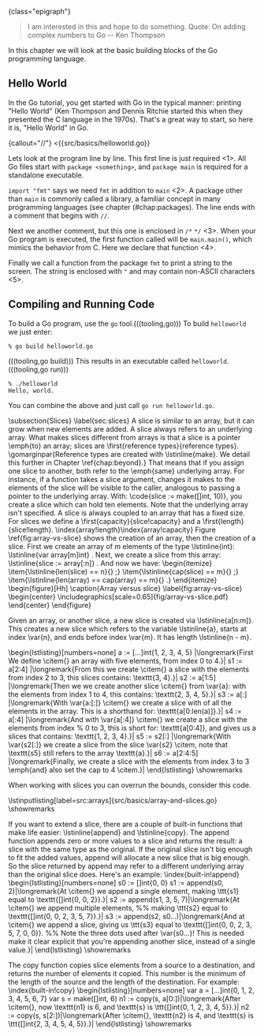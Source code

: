 {class="epigraph"}
> I am interested in this and hope to do something.
Quote: On adding complex numbers to Go -- Ken Thompson


In this chapter we will look at the basic building blocks of the Go programming
language.

## Hello World
In the Go tutorial, you get started with Go in the typical manner: printing
"Hello World" (Ken Thompson and Dennis Ritchie started this when they presented
the C language in the 1970s). That's a great way to start, so here it is, "Hello
World" in Go.

{callout="//"}
<{{src/basics/helloworld.go}}

Lets look at the program line by line.
This first line is just required <1>. All Go files start with
`package <something>`, and `package main` is required for a standalone executable.

`import "fmt"` says we need `fmt` in
addition to `main` <2>. A package other than `main` is commonly called a
library, a familiar concept in many programming languages (see chapter (#chap:packages).
The line ends with a comment that begins with `//`.

Next we another comment, but this one is enclosed in `/*` `*/` <3>.
When your Go program is executed, the first function called will be
`main.main()`, which mimics the behavior from C. Here we declare that function <4>.

Finally we call a function from the package `fmt` to print a
string to the screen. The string is enclosed with `"` and may
contain non-ASCII characters <5>.

## Compiling and Running Code
To build a Go program, use the `go` tool.(((tooling,go)))
To build `helloworld` we just enter:

    % go build helloworld.go

(((tooling,go build)))
This results in an executable called `helloworld`. (((tooling,go run)))

    % ./helloworld
    Hello, world.

You can combine the above and just call `go run helloworld.go`.

<!--
\section{Variables, Types and Keywords}
\label{sec:vars}
In the next few sections we will look at the variables, basic types,
keywords, and control structures of our new language.

Go is different from (most) other languages in that the type of a variable
is specified \emph{after} the variable name. So not:
\lstinline{int a}, but \lstinline{a int}. When you declare a variable it
is assigned the ``natural'' null value for the type. This means that after
\lstinline{var a int}, \lstinline{a} has a value of 0. With
\lstinline{var s string}, \lstinline{s} is assigned the zero string,
which is \lstinline{""}.
Declaring and assigning in Go is a two step process, but they may
be combined. Compare the following pieces of code which have
the same effect.
(((variables,declaring)))
(((variables,assigning)))

\begin{minipage}{.5\textwidth}
\begin{lstlisting}[linewidth=.5\textwidth,numbers=none]
var a int
var b bool
a = 15
b = false
\end{lstlisting}
\hfill
\end{minipage}
\begin{minipage}{.5\textwidth}
\begin{lstlisting}[linewidth=.5\textwidth,numbers=none]


a := 15
b := false
\end{lstlisting}
\hfill
\end{minipage}

On the left we use the
\key{var} keyword to declare a variable and \emph{then} assign a value to
it. The code on the right uses \mbox{\key{:=}{ }} to do this in one
step (this form may only be used \emph{inside} functions).
In that case the variable
type is \emph{deduced} from the value. A value of 15 indicates an \type{int}.
A value of \texttt{false} tells Go that the type should be \type{bool}.
Multiple \key{var} declarations may also be grouped; \key{const} (see ``\nameref{sec:constants}'')
and \key{import} also allow this. Note the use of parentheses instead of braces:
\begin{lstlisting}[numbers=none]
var (
    x int
    b bool
)
\end{lstlisting}
Multiple variables of the same type can also be declared on a
single line: \lstinline{var x, y int} makes \var{x} and \var{y} both
\type{int} variables. You can also make use of \first{parallel
assignment}{parallel assignment}: \lstinline{a, b := 20, 16}.
This makes \var{a} and \var{b} both integer variables and assigns
20 to \var{a} and 16 to \var{b}.

A special name for a variable is \var{\textbf{\_}} \index{variables!\_}
(underscore)\index{variables!underscore}. Any value
assigned to it is discarded (it's similar to \file{/dev/null} on Unix). In this example we only assign the integer
value of 35 to \var{b} and discard the value 34: \lstinline{_, b := 34, 35}.
Declared but otherwise \emph{unused} variables are a compiler error in Go.

\subsection{Boolean Types}
A boolean type represents the set of boolean truth values denoted by the
predeclared constants \emph{true} and \emph{false}. The boolean type is \type{bool}.

\subsection{Numerical Types}
Go has most of the well-known types such as \lstinline{int}. The \lstinline{int} type
has the appropriate length for your machine,
meaning that on a 32-bit machine it is 32 bits and on
a 64-bit machine it is 64 bits. Note: an \lstinline{int} is
either 32 or 64 bits, no other values are defined. Same goes
for \lstinline{uint}, the unsigned int.

If you want to be explicit about the length, you can have that too,
with \type{int32}, or \type{uint32}. The full
list for (signed and unsigned) integers is
\type{int8}, \type{int16}, \type{int32}, \type{int64} and
\type{byte}, \type{uint8}, \type{uint16}, \type{uint32}, \type{uint64},
with \lstinline{byte} being an
alias for \lstinline{uint8}. For floating point values there is
\type{float32} and \type{float64} (there is no \lstinline{float} type).
A 64 bit integer or floating point value is \emph{always} 64 bit, also on 32 bit
architectures.

Note
that these types are all distinct and assigning variables which mix
these types is a compiler error, like in the following code:
\lstinputlisting[label=src:types,numbers=none]{src/basics/types.go}

We declare two different integers, a and b where a is an \type{int} and
b is an \type{int32}. We want to set b to the sum of a and a. This
fails and gives the error:
\error{cannot use a + a (type int)  as type int32 in assignment}.
Adding the constant 5 to b \emph{does} succeed, because constants are
not typed.

\subsection{Constants}
\label{sec:constants}
Constants in Go are just that --- constant. They are created at compile
time, and can only be numbers, strings, or booleans;
\lstinline{const x = 42} makes \var{x} a constant. You can use
\first{\key{iota}}{keyword!iota} \footnote{The word [iota] is used in a common English phrase,
'not one iota', meaning 'not the slightest difference', in reference to
a phrase in the New Testament: ``\emph{until heaven and earth pass away, not an
iota, not a dot, will pass from the Law}.'' \cite{iota}}
to enumerate values.
\begin{lstlisting}[numbers=none]
const (
	a = iota
	b
)
\end{lstlisting}
The first use of \key{iota} will yield 0, so \var{a} is equal to 0. Whenever
\key{iota} is used again on a new line its value is incremented with 1, so \var{b}
has a value of 1. Or, as shown here, you can even let Go repeat the use of \key{iota}.
You may also explicitly type a constant: \lstinline{const b string = "0"}. Now
\var{b} is a \type{string} type constant.

\subsection{Strings}
Another important built-in type is \lstinline{string}. Assigning a
string is as simple as:
\begin{lstlisting}[numbers=none]
s := "Hello World!"
\end{lstlisting}
Strings in Go are a sequence of UTF-8 characters enclosed in double
quotes ("). If you use the single quote (') you mean one character
(encoded in UTF-8) --- which is \emph{not} a \lstinline{string} in Go.

Once assigned to a variable, the string cannot be changed: strings in Go are
immutable. If you are coming from C, not that the following is not legal in Go:
\begin{lstlisting}[numbers=none]
var s string = "hello"
s[0] = 'c'
\end{lstlisting}
To do this in Go you will need the following:
\begin{lstlisting}[numbers=none]
s := "hello"
c := []rune(s)	    |\longremark{Here we convert \var{s} to an array of runes \citem.}|
c[0] = 'c'	    |\longremark{We change the first element of this array \citem.}|
s2 := string(c)     |\longremark{Then we create a \emph{new} string \var{s2} with the alteration \citem.}|
fmt.Printf("%s\n", s2) |\longremark{Finally, we print the string with \func{fmt.Printf} \citem.}|
\end{lstlisting}
\showremarks

%% remove this section.
%%Due to the insertion of semicolons (see \cite{effective_go} section
%%``Semicolons''), you need to be careful with using multi line strings. If
%%you write:
%%\begin{lstlisting}[numbers=none]
%%s := "Starting part"
%%    + "Ending part"
%%\end{lstlisting}
%%This is transformed into:
%%\begin{lstlisting}[numbers=none]
%%s := "Starting part";
%%    + "Ending part";
%%\end{lstlisting}
%%Which is not valid syntax, you need to write:
%%\begin{lstlisting}[numbers=none]
%%s := "Starting part" +
%%     "Ending part"
%%\end{lstlisting}
%%Then Go will not insert the semicolons in the wrong places. Another way
%%would be to use \emph{raw} string literals\index{string literal!raw} by using backquotes (\key{`}):
%%\begin{lstlisting}[numbers=none]
%%s := `Starting part
%%     Ending part`
%%\end{lstlisting}
%%Be aware that in this last example \var{s} now also contains the newline.
%%Unlike \emph{interpreted} string literals \index{string literal!interpreted} the value of a raw string literal
%%is composed of the \emph{uninterpreted} characters between the quotes.

\subsection{Runes}
\lstinline{Rune} is an alias for \type{int32}. It is an UTF-8 encoded code point. When is this type useful?
One example is when you're
iterating over characters in a string. You could loop over each byte (which is only equivalent to a character
when strings are encoded in 8-bit ASCII, which they are \emph{not} in Go!). But to get the actual characters you
should use the \type{rune} type.

\subsection{Complex Numbers}
Go has native support for complex numbers. To
use them you need a variable of type \type{complex128} (64
bit real and imaginary parts) or \type{complex64} (32 bit
real and imaginary parts).
Complex numbers are written as
\var{re + im$i$}, where \var{re} is the real part,
\var{im} is the imaginary part and $i$ is the literal '$i$' ($\sqrt{-1}$).

\subsection{Errors}
Any non-trivial program will have the need for error reporting sooner or later. Because of this
Go has a builtin type specially for errors, called \type{error}.
\lstinline{var e error} creates a variable \var{e} of type \type{error} with the
value \lstinline{nil}. This error type is an interface -- we'll look more at interfaces in Chapter
``\ref{chap:interfaces}''. For now you can just assume that \type{error} is a type just like all other types.

\section{Operators and Built-in Functions}
\label{sec:builtins}
Go supports the normal set of numerical operators.
Table \ref{tab:op-precedence}
lists the current ones and their relative precedence. They
all associate from left to right.

\begin{table}[Hh!]
\begin{center}
\caption{Operator precedence}
\label{tab:op-precedence}
\input{tab/precedence.tex}
\end{center}
\end{table}
\verb|+ - * /| and \verb|%| all do what you would expect,
\verb!& | ^!
and \verb!&^! are bit operators for
\first{bitwise \emph{and}}{operator!bitwise!and},
\first{bitwise \emph{or}}{operator!bitwise!or}, \first{bitwise \emph{xor}}{operator!bit
wise xor}, and \first{bit clear}{operator!bitwise!clear} respectively.
The \verb|&&| and \verb/||/ operators are
logical \first{\emph{and}}{operator!and} and
logical \first{\emph{or}}{operator!or}. Not listed in the table
is the logical \first{not}{operator!not}: \verb/!/

Although Go does not support operator overloading (or method
overloading for that matter), some of the built-in
operators \emph{are} overloaded. For instance, \texttt{+} can be used for integers,
floats, complex numbers and strings (adding strings is concatenating them).

\section{Go Keywords}
Let's start looking at keywords. Table \ref{tab:keywords} lists all the keywords in Go.
\begin{table}[Hh!]
\begin{center}
\caption{Keywords in Go}
\label{tab:keywords}
\input{tab/keywords.tex}
\end{center}
\end{table}
We've seen some of these already. We used \key{var} and \key{const} in the
``\nameref{sec:vars}'' section on page \pageref{sec:vars}, and we briefly looked at \key{package} and \key{import} in our "Hello World" program at the start of the chapter.
Others need more attention and have their own chapter or section:
\begin{itemize}
\item \key{func} is used to declare functions and methods.
\item \key{return} is used to return from functions. We'll look at both \key{func} and \key{return} in detail in Chapter \ref{chap:functions}.
\item \key{go} is used for concurrency. We'll look at this in Chapter \ref{chap:channels}.
\item \key{select} used to choose from different types of communication, We'll work with \key{select} in Chapter \ref{chap:channels}.
\item \key{interface} is covered in Chapter \ref{chap:interfaces}.
\item \key{struct} is used for abstract data types. We'll work with \key{struct} in Chapter \ref{chap:beyond}.
\item \key{type} is also covered in Chapter \ref{chap:beyond}.
\end{itemize}

\section{Control Structures}
There are only a few control structures in Go. To write loops we use the \key{for} keyword, and there is a
\key{switch} and of course an \key{if}. When working with channels \key{select} will be used (see Chapter \ref{chap:channels}).
Parentheses are are not required around the condition, and the body must \emph{always} be brace-delimited.

\subsection{If-Else}
In Go an \first{\key{if}}{keyword!if} looks like this:
\begin{lstlisting}
if x > 0 {
    return y
} else {
    return x
}
\end{lstlisting}

\index{keyword!return}

\index{keyword!if} \index{keyword!else}
Since \key{if} and \key{switch} accept an initialization statement, it's common to
see one used to set up a (local) variable.
\begin{lstlisting}[numbers=none]
if err := SomethingFunction(); err == nil {
    // do something
} else {
    return err
}
\end{lstlisting}

It is idomatic in Go to omit the \key{else} when the \key{if} statement's body has a \key{break}, \key{continue}, \key{return} or,
\key{goto}, so the above code would be better written as:
\begin{lstlisting}[numbers=none]
if err := SomethingFunction(); err != nil {
    return err
}
// do something
\end{lstlisting}
The opening brace on the first line must be positioned on the same line as the \key{if} statement. There is no
arguing about this, because this is what \prog{gofmt} outputs.

\subsection{Goto}
Go has a \first{\key{goto}}{keyword!goto} statement --- use it wisely. With \key{goto}
you jump to a \index{label} label which must be defined within the current function.
For instance, a loop in disguise:
\begin{lstlisting}[numbers=none]
func myfunc() {
        i := 0
Here:
        fmt.Println(i)
        i++
        goto Here
}
\end{lstlisting}
The string \var{Here:} indicates a label. A label does not need to start with a capital letter and is case sensitive.

\subsection{For}
\label{sec:for}
The Go \first{\key{for}}{keyword!for} loop has three forms, only one of
which has semicolons:
\begin{itemize}
    \item \lstinline|for init; condition; post { }| -- a loop using the syntax borrowed from C;
    \item \lstinline|for condition { }| -- a while loop, and;
    \item \lstinline|for { }| -- an endless loop.
\end{itemize}
Short declarations make it easy to declare the index variable right in the loop.
\begin{lstlisting}[numbers=none]
sum := 0
for i := 0; i < 10; i++ {
    sum = sum + i
}
\end{lstlisting}
Note that the variable \var{i} ceases to exist after the loop.

\subsection{Break and Continue}
With \first{\key{break}}{keyword!break} you can quit loops early.  By itself, \key{break} breaks
the current loop.
\begin{lstlisting}[numbers=none]
for i := 0; i < 10; i++ {
    if i > 5 {
	break|\longremark{Here we \key{break} the current loop \citem, and don't continue with the \prog{fmt.Println(i)} statement \citemnext.}|
    }
    fmt.Println(i)|\longremark{So we only print 0 to 5. With loops within loop you can specify a label after \key{break} to identify \emph{which} loop to stop:}|
}
\end{lstlisting}
\showremarks

\begin{lstlisting}[numbers=none]
J:  for j := 0; j < 5; j++ { |\longremark{Here we define a label "J" \citem, preceding the \key{for}-loop there.}|
        for i := 0; i < 10; i++ {
            if i > 5 {
                break J |\longremark{When we use \key{break J} \citem, we don't break the inner loop but the "J" loop.}|
            }
            fmt.Println(i)
        }
    }
\end{lstlisting}
\showremarks

With \first{\key{continue}}{keyword!continue} you begin the next iteration of the
loop, skipping any remaining code. In the same way as \key{break},
\key{continue} also accepts a label.

\subsection{Range}
The keyword \first{\key{range}}{keyword!range} can be used for loops. It
can loop over slices, arrays, strings, maps and channels (see Chapter
\ref{chap:channels}). \key{range} is
an iterator that, when called, returns the next key-value pair from the "thing" it
loops over. Depending on what that is, \key{range} returns different things.

When looping over a slice or array, \key{range} returns the index in the
slice as the key and value belonging to that index.
Consider this code: \index{keyword!range!on slices}
\begin{lstlisting}[numbers=none]
list := []string{"a", "b", "c", "d", "e", "f"}
for k, v := range list {
    // do something with k and v
}
\end{lstlisting}
First we create a slice of strings. Then we use \key{range} to loop over them. With each iteration, \key{range} will return the index as an \type{int} and the key as a \type{string}.
It will start with 0 and "a", so \var{k} will be 0 through 5, and v will be "a" through "f".

You can also use \key{range} on strings directly. Then it
will break out the individual Unicode characters
\footnote{In the UTF-8 world characters are sometimes called \first{runes}{runes}.
Mostly, when people talk about
characters, they mean 8 bit characters. As UTF-8 characters may be up to 32 bits the word
rune is used. In this case the type of \var{char} is \type{rune}.} and their start position, by parsing the UTF-8.
The loop: \index{keyword!range!on maps}
\begin{lstlisting}[numbers=none]
for pos, char := range "a|$\Phi{}$|x" {
    fmt.Printf("character '%c' starts at byte position %d\n", char, pos)
}
\end{lstlisting}
prints
\begin{alltt}
character 'a' starts at byte position 0
character '\begin{math}\Phi\end{math}' starts at byte position 1
character 'x' starts at byte position 3
\end{alltt}
Note that '\begin{math}\Phi\end{math}' took 2 bytes, so 'x' starts at byte 3.

\subsection{Switch}
Go's \first{\key{switch}}{keyword!switch} is very flexible; you can match on much more than just
integers.
The cases are evaluated top to bottom until
a match is found, and if the \key{switch} has no expression it switches on
\type{true}. It's therefore possible -- and idiomatic -- to write an
\key{if-else-if-else} chain as a \key{switch}.
\begin{lstlisting}[numbers=none]
// Convert hexadecimal character to an int value
switch { |\longremark{A \key{switch} without a condition is the same as \key{switch true} \citem.}|
case '0' <= c && c <= '9':|\longremark{We list the different cases. Each \key{case} statement has a condition that is either %
true of false. Here \citem{} we check if \var{c} is a number.}|
    return c - '0'|\longremark{If \var{c} is a number we return its value \citem.}|
case 'a' <= c && c <= 'f':|\longremark{Check if \var{c} falls between ``a'' and ``f'' \citem. For an ``a'' we return 10, for ``b'' we return 11, etc. We also do the same \citemnext{} thing for ``A'' to ``F''.}|
    return c - 'a' + 10
case 'A' <= c && c <= 'F':|\longremarkempty|
    return c - 'A' + 10
}
return 0
\end{lstlisting}
\showremarks

There is no automatic fall through, you you can use
\first{\key{fallthrough}}{keyword!fallthrough} for that.
\begin{lstlisting}[numbers=none]
switch i {
    case 0:  fallthrough
    case 1: |\longremark{\func{f()} can be called when \code{i == 0} \citem.%
With \first{\key{default}}{keyword!default} you can specify an action%
when none of the other cases match.}|
        f()
    default:
        g() |\longremark{Here \func{g()} is called when \var{i} is not 0 or 1 \citem.}|

\end{lstlisting}
\showremarks
We could rewrite the above example as:
\begin{lstlisting}[numbers=none]
switch i {
    case 0, 1:|\longremark{You can list cases on one line \citem, separated by commas.}|
        f()
    default:
        g()
\end{lstlisting}
\showremarks

\section{Built-in Functions}
A few functions are predefined, meaning
you \emph{don't} have to include any package to get
access to them. Table \ref{tab:predef-functions} lists them all.\footnote{You can use the
command \prog{godoc builtin} to read the online documentation about the built-in types and functions.}

\begin{table}[Hh!]
\begin{center}
\caption{Pre--defined functions in Go}
\label{tab:predef-functions}
\input{tab/functions.tex}
\end{center}
\end{table}

These built-in functions are documented in the \package{builtin} \index{package!builtin}
pseudo package that is included in recent Go releases. Let's go over these functions briefly.

\begin{description}
\item[\func{close}] is used in
channel communication. It closes a channel. We'll learn more about this in Chapter \ref{chap:channels}.
\index{built-in!close}

\item[\func{delete}] is used for deleting entries in maps.
\index{built-in!delete}

\item[\func{len} and \func{cap}] are used on a number of different
types, \func{len} is
used to return the lengths of strings, slices, and
arrays. In the next section \nref{sec:arrays} we'll look at slices,
arrays and the function
\func{cap}.\index{built-in!len}\index{built-in!cap}

\item[\func{new}] is used for allocating memory for user defined
data types. See \nref{sec:allocation with new} on page
\pageref{sec:allocation with new}.
\index{built-in!new}

\item[\func{make}] is used for allocating memory for built-in
types (maps, slices, and channels). See \nref{sec:allocation with make} on page
\pageref{sec:allocation with make}.
\index{built-in!make}

\item[\func{copy}] is for copying slices. See \nref{sec:slices} section in this chapter.
\index{built-in!copy}

\item[\func{append}] is for concatenating slices.
See \nref{sec:slices} in this chapter.
\index{built-in!append}

\item[\func{panic}, \func{recover}] are used for an
\emph{exception} mechanism. See \nref{sec:panic} on page \pageref{sec:panic} for more.
\index{built-in!panic}
\index{built-in!recover}

\item[\func{print}, \func{println}] are low level printing
functions that can be used without reverting to the
\package{fmt}\index{package!fmt}
package. These are mainly used for debugging.
\index{built-in!print}\index{built-in!println}

\item[\func{complex}, \func{real}, \func{imag}] all deal with
\first{complex numbers}{complex numbers}. We will not use complex numbers in this book.
(((built-in,complex)))
(((built-in,real)))
(((built-in,imag)))
\end{description}

\section{Arrays, Slices, and Maps}
\label{sec:arrays}
To store multiple values in a list, you can use arrays, or
their more flexible cousin: slices. A dictionary or hash type is also
available. It is called a \type{map} in Go.

\subsection{Arrays}
An array is defined by: \verb|[n]<type>|, where $n$ is the length
of the array and \verb|<type>| is the stuff you want to store.
To assign or index an element in the array, you use square brackets:
\begin{lstlisting}[numbers=none]
var arr [10]int
arr[0] = 42
arr[1] = 13
fmt.Printf("The first element is %d\n", arr[0])
\end{lstlisting}
Array types like \lstinline{var arr [10]int} have a fixed size. The
size is \emph{part} of the type.
They can't grow, because then they would have a different type. Also arrays
are values: Assigning one array to another \emph{copies} all the elements.
In particular, if you pass an array to a function it will receive a
copy of the array, not a pointer to it.

\index{array!multidimensional}
To declare an array you can use the following: \lstinline{var a [3]int}.
To initialize it to something other than zero, use a
\first{composite literal}{literal!composite}: \lstinline|a := [3]int{1, 2, 3}|.
This can be shortened to \lstinline|a := [...]int{1, 2, 3}|, where Go counts
the elements automatically.

\gomarginpar{A composite literal allows you
to assign a value directly to an array, slice, or map.
See \nref{sec:constructors and composite literals} on
page \pageref{sec:constructors and composite literals} for more information.}
When declaring arrays you \emph{always} have to type something in
between the square brackets, either a number or three dots (\verb|...|),
when using a composite literal.
When using multidimensional arrays, you can use the following syntax:
\lstinline|a := [2][2]int{ {1,2}, {3,4} }|. Now that you know about arrays you will
be delighted to learn that you will almost never use them in Go, because there is something
much more flexible: slices.
-->

\subsection{Slices}
\label{sec:slices}
A slice is similar to an array, but it can grow when new elements
are added.
A slice always refers to an underlying array. What makes slices different
from
arrays is that a slice is a pointer \emph{to} an array;
slices are \first{reference types}{reference types}.
\gomarginpar{Reference types are created with \lstinline{make}. We detail this further
in Chapter \ref{chap:beyond}.}
That means that if you assign one slice to
another, both refer to the \emph{same} underlying array. For instance, if a
function takes a slice argument, changes it makes to the elements of the
slice will be visible to the caller, analogous to passing a pointer to
the underlying array. With: \code{slice := make([]int, 10)},
you create a slice which can hold ten elements. Note that the
underlying array isn't specified.
A slice is always coupled to an array that has
a fixed size. For slices we define a \first{capacity}{slice!capacity} and a
\first{length}{slice!length}. \index{array!length}\index{array!capacity}
Figure \ref{fig:array-vs-slice} shows the creation of an array, then the creation of a slice.
First we create an array of $m$ elements of the type \lstinline{int}:
\lstinline{var array[m]int} .
Next, we create a slice from this array:
\lstinline{slice := array[:n]} .
And now we have:
\begin{itemize}
\item{\lstinline{len(slice) == n}{} ;}
\item{\lstinline{cap(slice) == m}{} ;}
\item{\lstinline{len(array) == cap(array) == m}{} .}
\end{itemize}
\begin{figure}[Hh]
\caption{Array versus slice}
\label{fig:array-vs-slice}
\begin{center}
\includegraphics[scale=0.65]{fig/array-vs-slice.pdf}
\end{center}
\end{figure}

Given an array, or another slice, a new slice is created via
\lstinline{a[n:m]}. This creates a new slice which refers to
the variable \lstinline{a}, starts at index \var{n}, and ends
before index \var{m}. It has length \lstinline{n - m}.

\begin{lstlisting}[numbers=none]
a := [...]int{1, 2, 3, 4, 5} |\longremark{First We define \citem{} an array with five elements, from index 0 to 4.}|
s1 := a[2:4] |\longremark{From this we create \citem{} a slice with the elements from index 2 to 3, this slices contains: \texttt{3, 4}.}|
s2 := a[1:5] |\longremark{Then we we create another slice \citem{} from \var{a}: with the elements from index 1 to 4, this contains: \texttt{2, 3, 4, 5}.}|
s3 := a[:]   |\longremark{With \var{a:[:]} \citem{} we create a slice with of all the elements in the array. This is a shorthand for: \texttt{a[0:len(a)]}.}|
s4 := a[:4]  |\longremark{And with \var{a[:4]} \citem{} we create a slice with the elements from index %
0 to 3, this is short for: \texttt{a[0:4]}, and gives us a slices that contains: \texttt{1, 2, 3, 4}.}|
s5 := s2[:]  |\longremark{With \var{s2[:]} we create a slice from the slice \var{s2} \citem, note that \texttt{s5} still refers to the array \texttt{a}.}|
s6 := a[2:4:5]  |\longremark{Finally, we create a slice with the elements from index 3 to 3 \emph{and} also set the cap to 4 \citem.}|
\end{lstlisting}
\showremarks

When working with slices you can overrun the bounds, consider this code.

\lstinputlisting[label=src:arrays]{src/basics/array-and-slices.go}
\showremarks

If you want to extend a slice, there are a couple of built-in functions
that make life easier:
\lstinline{append} and \lstinline{copy}. 
The append function appends zero or more values to a slice and returns the result: a slice with the same type as the original. If the original slice isn't big enough to fit the added values, append will allocate a new slice that is big enough. So the slice returned by append may refer to a different underlying array than the original slice does.
Here's an example:
\index{built-in!append}
\begin{lstlisting}[numbers=none]
s0 := []int{0, 0}
s1 := append(s0, 2)|\longremark{At \citem{} we append a single element, making \ttt{s1} equal to \texttt{[]int\{0, 0, 2\}}.}|
s2 := append(s1, 3, 5, 7)|\longremark{At \citem{} we append multiple elements, %%
making \ttt{s2} equal to \texttt{[]int\{0, 0, 2, 3, 5, 7\}}.}|
s3 := append(s2, s0...)|\longremark{And at \citem{} we append a slice, giving us \ttt{s3} equal to \texttt{[]int\{0, 0, 2, 3, 5, 7, 0, 0\}}. %%
Note the three dots used after \var{s0...}! This is needed make it clear explicit that you're appending another slice, instead of a single value.}|
\end{lstlisting}
\showremarks

The copy function copies slice elements from a source to a destination, and returns the number of elements it copied. This number is the minimum of the length of the source and the length of the destination.
For example:
\index{built-in!copy}
\begin{lstlisting}[numbers=none]
var a = [...]int{0, 1, 2, 3, 4, 5, 6, 7}
var s = make([]int, 6)
n1 := copy(s, a[0:])|\longremark{After \citem{}, now \texttt{n1} is 6, and \texttt{s} is \ttt{[]int\{0, 1, 2, 3, 4, 5\}}.}|
n2 := copy(s, s[2:])|\longremark{After \citem{}, \texttt{n2} is 4, and \texttt{s} is \ttt{[]int\{2, 3, 4, 5, 4, 5\}}.}|
\end{lstlisting}
\showremarks

<!--
\subsection{Maps}
\label{sec:maps}
Many other languages have a type similar to maps built-in. For instance, Perl has hashes,
Python has its dictionaries, and C++ also has maps (as part of the libraries).
In Go we have the
\first{\key{map}}{keyword!map} type. A \type{map} can be thought of as an array indexed by
strings (in its most simple form).

\begin{lstlisting}[numbers=none]
monthdays := map[string]int{
	"Jan": 31, "Feb": 28, "Mar": 31,
	"Apr": 30, "May": 31, "Jun": 30,    |\longremark{The general syntax for defining a map is {\tt map[<from type>]<to type>}. %
Here, we define a map that converts from a \key{string} (month abbreviation) to an \type{int} (number of days in that month). Note that the trailing comma at %
\citem{} is \emph{required}.}|
        you need to
	"Jul": 31, "Aug": 31, "Sep": 30,
	"Oct": 31, "Nov": 30, "Dec": 31,
}
\end{lstlisting}
\showremarks

Use \key{make} when only declaring a map:
\lstinline|monthdays := make(map[string]int)|. A map is a reference type.

For indexing ("searching") the map, we use square brackets. For example,
suppose we want to print the
number of days in December:\newline %% the code will overflow otherwise
\noindent\lstinline{fmt.Printf("%d\n", monthdays["Dec"])}

If you are looping over an array, slice, string, or map a,
\first{\key{range}}{keyword!range}
clause will help you again, it returns the key and corresponding value
with each invocation.\index{keyword!range!on maps}
\begin{lstlisting}
year := 0
for _, days := range monthdays |\longremark{At \citem{} we use the underscore to ignore (assign to nothing) the key returned by \key{range}. %
We are only interested in the values from \var{monthdays}.}|
    year += days
}
fmt.Printf("Numbers of days in a year: %d\n", year)
\end{lstlisting}
\showremarks

\index{keyword!map!add elements}
To add elements to the map, you would add new month with: \lstinline|monthdays["Undecim"] = 30|. If you use a key that
already exists, the value will be silently overwritten: \lstinline|monthdays["Feb"] = 29|.
To test for existence \index{keyword!map!existence}, you would use the
following: \lstinline{value, present := monthdays["Jan"]}. If the key "Jan" exists, \var{present}
will be true. It's more Go like to name \var{present} "ok", and use:
\lstinline{v, ok := monthdays["Jan"]}. In Go we call this the "comma ok" form.

You can remove elements \index{keyword!map!remove elements} from the \type{map}:
\lstinline{delete(monthdays, "Mar")}\footnote{Always rainy in March anyway.}.
In general the syntax \lstinline{delete(m, x)} will delete the map entry
retrieved by the expression \lstinline{m[x]}.

\section{Exercises}
\input{ex/basics/ex.tex}
\cleardoublepage
\section{Answers}
\shipoutAnswer
-->
